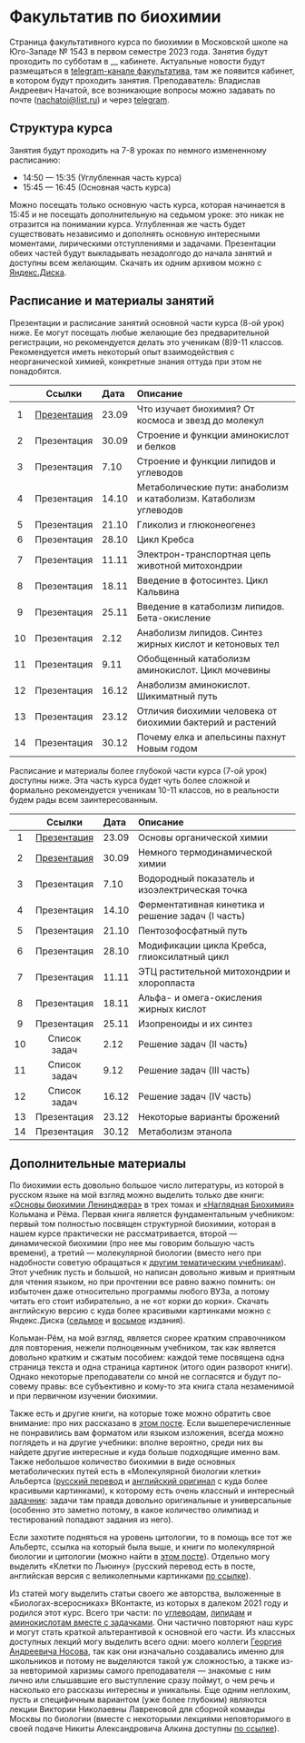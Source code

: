 # Факультатив по биохимии

Страница факультативного курса по биохимии в Московской школе на Юго-Западе № 1543 в первом семестре 2023 года. Занятия будут проходить по субботам в __ кабинете. Актуальные новости будут размещаться в [telegram-канале факультатива](https://t.me/+wjXCAQvUSjE2NjVi), там же появится кабинет, в котором будут проходить занятия. Преподаватель: Владислав Андреевич Начатой, все возникающие вопросы можно задавать по почте (nachatoi@list.ru) и через [telegram](https://t.me/subpolare). 

## Структура курса

Занятия будут проходить на 7-8 уроках по немного измененному расписанию: 

* 14:50 — 15:35 (Углубленная часть курса)
* 15:45 — 16:45 (Основная часть курса)

Можно посещать только основную часть курса, которая начинается в 15:45 и не посещать дополнительную на седьмом уроке: это никак не отразится на понимании курса. Углубленная же часть будет существовать независимо и дополнять основную интересными моментами, лирическими отступлениями и задачами. Презентации обеих частей будут выкладывать незадолгодо до начала занятий и доступны всем желающим. Скачать их одним архивом можно с [Яндекс.Диска](https://disk.yandex.ru/d/8iiuvWGIant5rA). 

## Расписание и материалы занятий

Презентации и расписание занятий основной части курса (8-ой урок) ниже. Ее могут посещать любые желающие без предварительной регистрации, но рекомендуется делать это ученикам (8)9-11 классов. Рекомендуется иметь некоторый опыт взаимодействия с неорганической химией, конкретные знания оттуда при этом не понадобятся. 

|  | Ссылки | Дата | Описание | 
| :------: | :------: | :------ | :------ | 
| 1 | [Презентация](https://disk.yandex.ru/i/UxkQwRBZvVu4uA) | 23.09 | Что изучает биохимия? От космоса и звезд до молекул | 
| 2 | Презентация | 30.09 | Строение и функции аминокислот и белков |  
| 3 | Презентация | 7.10 | Строение и функции липидов и углеводов | 
| 4 | Презентация | 14.10 | Метаболические пути: анаболизм и катаболизм. Катаболизм углеводов | 
| 5 | Презентация | 21.10 | Гликолиз и глюконеогенез | 
| 6 | Презентация | 28.10 | Цикл Кребса | 
| 7 | Презентация | 11.11 | Электрон-транспортная цепь животной митохондрии | 
| 8 | Презентация | 18.11 | Введение в фотосинтез. Цикл Кальвина | 
| 9 | Презентация | 25.11 | Введение в катаболизм липидов. Бета-окисление | 
| 10 | Презентация | 2.12 | Анаболизм липидов. Синтез жирных кислот и кетоновых тел | 
| 11 | Презентация | 9.11 | Обобщенный катаболизм аминокислот. Цикл мочевины | 
| 12 | Презентация | 16.12 | Анаболизм аминокислот. Шикиматный путь | 
| 13 | Презентация | 23.12 | Отличия биохимии человека от биохимии бактерий и растений | 
| 14 | Презентация | 30.12 | Почему елка и апельсины пахнут Новым годом | 

Расписание и материалы более глубокой части курса (7-ой урок) доступны ниже. Эта часть курса будет чуть более сложной и формально рекомендуется ученикам 10-11 классов, но в реальности будем рады всем заинтересованным. 

|  | Ссылки | Дата | Описание | 
| :------: | :------: | :------ | :------ | 
| 1 | [Презентация](https://disk.yandex.ru/i/DGde6SNsY9LSHg) | 23.09 | Основы органической химии | 
| 2 | [Презентация](https://disk.yandex.ru/d/EdHUWB614vblwA) | 30.09 | Немного термодинамической химии | 
| 3 | Презентация | 7.10 | Водородный показатель и изоэлектрическая точка |
| 4 | Презентация | 14.10 | Ферментативная кинетика и решение задач (I часть) | 
| 5 | Презентация | 21.10 | Пентозофосфатный путь | 
| 6 | Презентация | 28.10 | Модификации цикла Кребса, глиоксилатный цикл | 
| 7 | Презентация | 11.11 | ЭТЦ растительной митохондрии и хлоропласта | 
| 8 | Презентация | 18.11 | Альфа- и омега-окисления жирных кислот | 
| 9 | Презентация | 25.11 | Изопреноиды и их синтез | 
| 10 | Список задач | 2.12 | Решение задач (II часть) | 
| 11 | Список задач | 9.12 | Решение задач (III часть) | 
| 12 | Список задач | 16.12 | Решение задач (IV часть) | 
| 13 | Презентация | 23.12 | Некоторые варианты брожений | 
| 14 | Презентация | 30.12 | Метаболизм этанола | 

## Дополнительные материалы

По биохимии есть довольно большое число литературы, из которой в русском языке на мой взгляд можно выделить только две книги: [«Основы биохимии Ленинджера»](https://vk.com/wall-93139590_139) в трех томах и [«Наглядная Биохимия»](https://vk.com/wall-93139590_180) Кольмана и Рёма. Первая книга является фундаментальным учебником: первый том полностью посвящен структурной биохимии, которая в нашем курсе практически не рассматривается, второй — динамической биохимии (про нее мы говорим большую часть времени), а третий — молекулярной биологии (вместо него при надобности советую обращаться к [другим тематическим учебникам](https://vk.com/wall-93139590_1340)). Этот учебник пусть и большой, но написан довольно живым и приятным для чтения языком, но при прочтении все равно важно помнить: он избыточен даже относительно программы любого ВУЗа, а потому читать его стоит избирательно, а не «от корки до корки». Скачать английскую версию с куда более красивыми картинками можно с Яндекс.Диска ([седьмое](https://disk.yandex.ru/i/1kPV15rMyS_02g) и [восьмое](https://disk.yandex.ru/i/W06QfE87HfRI4g) издания).

Кольман-Рём, на мой взгляд, является скорее кратким справочником для повторения, нежели полноценным учебником, так как является довольно кратким и сжатым пособием: каждой теме посвящена одна страница текста и одна страница картинок (итого один разворот книги). Однако некоторые преподаватели со мной не согласятся и будут по-совему правы: все субъективно и кому-то эта книга стала незаменимой и при первичном изучении биохимии. 

Также есть и другие книги, на которые тоже можно обратить свое внимание: про них рассказано в [этом посте](https://vk.com/wall-93139590_4605). Если вышеперечисленные не понравились вам форматом или языком изложения, всегда можно поглядеть и на другие учебники: вполне вероятно, среди них вы найдете другие интересные и куда больше подходящие именно вам. Также небольшое количество биохимии в виде основных метаболических путей есть в «Молекулярной биологии клетки» Альбертса ([русский перевод](https://disk.yandex.ru/i/9qK1YZFg3-pTcA) и [английский оригинал](https://disk.yandex.ru/i/zWX6FMyEaacLgQ) с куда более красивыми картинками), к которому есть очень классный и интересный [задачник](https://disk.yandex.ru/i/OOfJ3zTY1YpMpw): задачи там правда довольно оригинальные и универсальные (особенно это заметно потому, в какое количество олимпиад и тестирований попадают задания из него). 

Если захотите подняться на уровень цитологии, то в помощь все тот же Альбертс, ссылка на который была выше, и книги по молекулярной биологии и цитологии (можно найти в [этом посте](https://vk.com/wall-93139590_1340)). Отдельно могу выделить «Клетки по Льюину» (русский перевод есть в посте, английская версия с великолепными картинками [по ссылке](https://disk.yandex.ru/i/lAG1gbCKi8XRAg)). 

Из статей могу выделить статьи своего же авторства, выложенные в «Биологах-всеросниках» ВКонтакте, из которых в далеком 2021 году и родился этот курс. Всего три части: по [углеводам](https://vk.com/@biovseros-katabolizm-uglevodov), [липидам](https://vk.com/@biovseros-metabolizm-lipidov-ili-idealnyi-recept-pohudeniya) и [аминокислотам вместе с задачками](https://vk.com/@biovseros-grandioznyi-final-o-blkah-i-zadachah). Они частично повторяют наш курс и могут стать краткой альтерантивой к основной его части. Из классных доступных лекций могу выделить всего одни: моего коллеги [Георгия Андреевича Носова](https://vk.com/page-93139590_52973445), так как они изначально создавались именно для школьников и потому не выделяются такой уж сложностью, а также из-за невторимой харизмы самого преподавателя — знакомые с ним лично или слышавшие его выступление сразу поймут, о чем речь и насколько его рассказы интересны и уникальны. Еще одним неплохим, пусть и специфичным вариантом (уже более глубоким) являются лекции Виктории Николаевны Лавреновой для сборной команды Москвы по биологии (вместе с некоторыми лекциями неповторимого в своей подаче Никиты Александровича Алкина доступны [по ссылке](https://www.youtube.com/playlist?list=PLNaLMqSph0LZ4QvpJSnhyBfhrRtAsnvaB)). 

